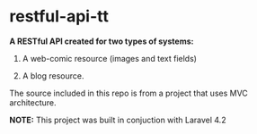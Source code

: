 # restful-api-tt

**A RESTful API created for two types of systems:**

1. A web-comic resource (images and text fields)

2. A blog resource.

The source included in this repo is from a project that uses MVC architecture. 

**NOTE:** This project was built in conjuction with Laravel 4.2
